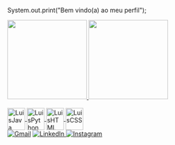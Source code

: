 System.out.print("Bem vindo(a) ao meu perfil");
<div>
 <a href="https://github.com/Luisqdn">
 <img height="180em" src="https://github-readme-stats.vercel.app/api?username=Luis-Felipe-Queiroz&show_icons=true&theme=dracula&include_all_commits=true&count_private=true"/>
 <img height="180em" src="https://github-readme-stats.vercel.app/api/top-langs/?username=Luis-Felipe-Queiroz&layout=compact&langs_count=16&theme=dracula"/>
</div>

<div style="display: incline block"><br>
 <img align="center" alt ="LuisJava" height="50" width="40" src="https://icongr.am/devicon/java-original-wordmark.svg?size=128&color=currentColor">
 <img align="center" alt ="LuisPython" height="50" width="40" src="https://icongr.am/devicon/python-original.svg?size=128&color=currentColor">
 <img align="center" alt ="LuisHTML" height="50" width="40" src="https://icongr.am/devicon/html5-original-wordmark.svg?size=128&color=currentColor">
 <img align="center" alt ="LuisCSS" height="50" width="40" src="https://icongr.am/devicon/css3-original-wordmark.svg?size=128&color=currentColor">

 <div>
  <a href="mailto:nascime2004@gmail.com"><img src="https://img.shields.io/badge/Gmail-D14836?style=for-the-badge&logo=gmail&logoColor=white" alt="Gmail" target="_blank"></a> 
  <a href="https://l1nk.dev/Luis-Felipe-Queiroz-Do-Nascimento" target="_blank"><img src="https://img.shields.io/badge/LinkedIn-0077B5?style=for-the-badge&logo=linkedin&logoColor=white" alt="LinkedIn"> 
  </a> 
  <a href="https://www.instagram.com/luisinn_16?igsh=MXBjeW9nMHl4b2tpaQ==" target="_blank"><img src="https://img.shields.io/badge/Instagram-E4405F?style=for-the-badge&logo=instagram&logoColor=white" alt="Instagram" 
  ></a>
 </div>
